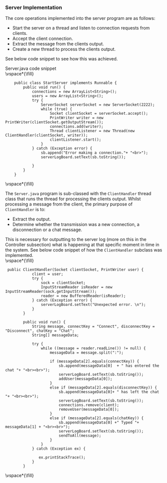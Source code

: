 ### Server Implementation

The core operations implemented into the server program are as follows:   
- Start the server on a thread and listen to connection requests from clients.   
- Accept the client connection.   
- Extract the message from the clients output.   
- Create a new thread to process the clients output.  

See below code snippet to see how this was achieved.   

Server.java code snippet   
\vspace*{\fill}   
```   
    public class StartServer implements Runnable {
		public void run() {
            connections = new ArrayList<String>();
            users = new ArrayList<String>();
            try {
				ServerSocket serverSocket = new ServerSocket(2222);
                while (true) {
                    Socket clientSocket = serverSocket.accept();
                    PrintWriter writer = new PrintWriter(clientSocket.getOutputStream());
                    connections.add(writer);
                    Thread clientListener = new Thread(new ClientHandler(clientSocket, writer));
                    clientListener.start();
                }
            } catch (Exception error) {
                sb.append("Error making a connection."+ "<br>");
                serverLogBoard.setText(sb.toString());

            }
        }
    }
```   
\vspace*{\fill}   

The ```Server.java``` program is sub-classed with the ```ClientHandler``` thread class that runs the thread for processing the clients output. Whilst processing a message from the client, the primary purpose of ```ClientHandler``` is to:   
- Extract the output.   
- Determine whether the transmission was a new connection, a disconnection or a chat message.   

This is necessary for outputting to the server log (more on this in the Controller subsection) what is happening at that specific moment in time in the system. See below code snippet of how the ```ClientHandler``` subclass was implemented.   
\vspace*{\fill}  
```   
 public ClientHandler(Socket clientSocket, PrintWriter user) {
            client = user;
            try {
                sock = clientSocket;
                InputStreamReader isReader = new InputStreamReader(sock.getInputStream());
                reader = new BufferedReader(isReader);
            } catch (Exception error) {
                serverLogBoard.setText("Unexpected error. \n");
            }
        }

        public void run() {
            String message, connectKey = "Connect", disconnectKey = "Disconnect", chatKey = "Chat";
            String[] messageData;

            try {
                while ((message = reader.readLine()) != null) {
                    messageData = message.split(":");

                    if (messageData[2].equals(connectKey)) {
                        sb.append(messageData[0]  + " has entered the chat "+ "<br><br>");
                        serverLogBoard.setText(sb.toString());
                        addUser(messageData[0]);
                    }
                    else if (messageData[2].equals(disconnectKey)) {
                        sb.append(messageData[0]+ " has left the chat "+ "<br><br>");
                        serverLogBoard.setText(sb.toString());
                        connections.remove(client);
                        removeUser(messageData[0]);
                    }
                    else if (messageData[2].equals(chatKey)) {
                        sb.append(messageData[0] +" Typed "+ messageData[1] + "<br><br>");
                        serverLogBoard.setText(sb.toString());
                        sendToAll(message);
                    }
                }
            } catch (Exception ex) {

               ex.printStackTrace();
            }
        }
```
\vspace*{\fill}  




